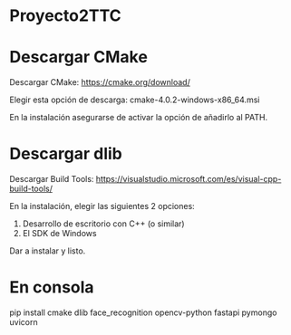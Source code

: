 # Proyecto2TTC

# Descargar CMake
Descargar CMake: https://cmake.org/download/

Elegir esta opción de descarga: cmake-4.0.2-windows-x86_64.msi

En la instalación asegurarse de activar la opción de añadirlo al PATH.

# Descargar dlib
Descargar Build Tools: https://visualstudio.microsoft.com/es/visual-cpp-build-tools/

En la instalación, elegir las siguientes 2 opciones:

1. Desarrollo de escritorio con C++ (o similar)
2. El SDK de Windows

Dar a instalar y listo.

# En consola

pip install cmake dlib face_recognition opencv-python fastapi pymongo uvicorn